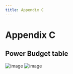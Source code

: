 ```yaml
---
title: Appendix C
---
```


# Appendix C 
## Power Budget table 
![image](https://github.com/EGR314-Spring2024-Team303/EGR314-Spring2024-Team303.github.io/assets/156623314/61121e34-557d-4567-af77-2cd9227b54cf)
![image](https://github.com/EGR314-Spring2024-Team303/EGR314-Spring2024-Team303.github.io/assets/156623314/2634c448-7786-474f-859c-bc6810f6c0b5)

